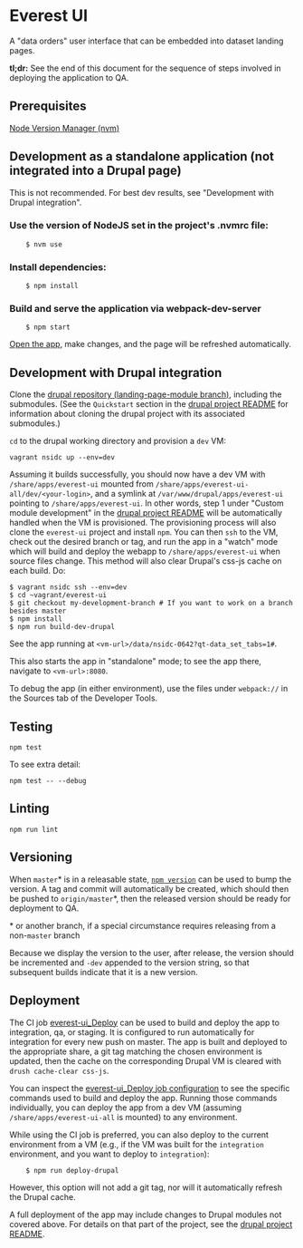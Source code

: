 # Everest UI

A "data orders" user interface that can be embedded into dataset landing pages.

**tl;dr:** See the end of this document for the sequence of steps involved in
deploying the application to QA.

## Prerequisites

[Node Version Manager (nvm)](https://github.com/creationix/nvm)

## Development as a standalone application (not integrated into a Drupal page)

This is not recommended. For best dev results, see "Development with Drupal
integration".

### Use the version of NodeJS set in the project's .nvmrc file:

        $ nvm use

### Install dependencies:

        $ npm install

### Build and serve the application via webpack-dev-server

        $ npm start

[Open the app](http://localhost:8080/), make changes, and the page will be refreshed automatically.

## Development with Drupal integration

Clone the [drupal repository (landing-page-module branch)](https://bitbucket.org/nsidc/drupal/src/landing-page-module/),
including the submodules.
(See the `Quickstart` section in the [drupal project README](https://bitbucket.org/nsidc/drupal/src/landing-page-module/README.md)
for information about cloning the drupal project with its associated submodules.)

`cd` to the drupal working directory and provision a `dev` VM:

    vagrant nsidc up --env=dev

Assuming it builds successfully, you should now have a dev VM with
`/share/apps/everest-ui` mounted from `/share/apps/everest-ui-all/dev/<your-login>`,
and a symlink at `/var/www/drupal/apps/everest-ui` pointing to `/share/apps/everest-ui`.
In other words, step 1 under "Custom module development" in the
[drupal project README](https://bitbucket.org/nsidc/drupal/src/landing-page-module/README.md)
will be automatically handled when the VM is provisioned. The provisioning
process will also clone the `everest-ui` project and install `npm`. You can then
`ssh` to the VM, check out the desired branch or tag, and run the app in a
"watch" mode which will build and deploy the webapp to `/share/apps/everest-ui` when
source files change. This method will also clear Drupal's css-js cache on each build.
Do:

    $ vagrant nsidc ssh --env=dev
    $ cd ~vagrant/everest-ui
    $ git checkout my-development-branch # If you want to work on a branch besides master
    $ npm install
    $ npm run build-dev-drupal

See the app running at `<vm-url>/data/nsidc-0642?qt-data_set_tabs=1#`.

This also starts the app in "standalone" mode; to see the app there, navigate to
`<vm-url>:8080`.

To debug the app (in either environment), use the files under `webpack://` in
the Sources tab of the Developer Tools.

## Testing

    npm test

To see extra detail:

    npm test -- --debug

## Linting

    npm run lint

## Versioning

When `master`\* is in a releasable state, [`npm
version`](https://docs.npmjs.com/cli/version) can be used to bump the version. A
tag and commit will automatically be created, which should then be pushed to
`origin/master`\*, then the released version should be ready for deployment to
QA.

\* or another branch, if a special circumstance requires releasing from a
non-`master` branch

Because we display the version to the user, after release, the version should be
incremented and `-dev` appended to the version string, so that subsequent builds
indicate that it is a new version.

## Deployment

The CI job
[everest-ui_Deploy](http://ci.everest-ui.apps.int.nsidc.org:8080/job/everest-ui_Deploy/)
can be used to build and deploy the app to integration, qa, or staging. It is
configured to run automatically for integration for every new push on
master. The app is built and deployed to the appropriate share, a git tag
matching the chosen environment is updated, then the cache on the corresponding
Drupal VM is cleared with `drush cache-clear css-js`.

You can inspect the [everest-ui_Deploy job
configuration](http://ci.everest-ui.apps.int.nsidc.org:8080/job/everest-ui_Deploy/configure)
to see the specific commands used to build and deploy the app. Running those
commands individually, you can deploy the app from a dev VM (assuming
`/share/apps/everest-ui-all` is mounted) to any environment.


While using the CI job is preferred, you can also deploy to the current
environment from a VM (e.g., if the VM was built for the `integration`
environment, and you want to deploy to `integration`):

        $ npm run deploy-drupal

However, this option will not add a git tag, nor will it automatically refresh
the Drupal cache.

A full deployment of the app may include changes to Drupal modules not covered
above. For details on that part of the project, see the [drupal project
README](https://bitbucket.org/nsidc/drupal/src/landing-page-module/README.md).
